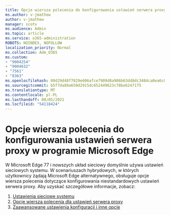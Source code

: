 ```yaml
---
title: Opcje wiersza polecenia do konfigurowania ustawień serwera proxy w programie Microsoft Edge
ms.author: v-jmathew
author: v-jmathew
manager: scotv
ms.audience: Admin
ms.topic: article
ms.service: o365-administration
ROBOTS: NOINDEX, NOFOLLOW
localization_priority: Normal
ms.collection: Adm_O365
ms.custom:
- "9004254"
- "9004632"
- "7561"
- "8363"
ms.openlocfilehash: 09d29d48f7829e606afce7909d8a986b63dd8dc3484ca0ea6c07af60bc8f1a23
ms.sourcegitcommit: b5f7da89a650d2915dc652449623c78be6247175
ms.translationtype: MT
ms.contentlocale: pl-PL
ms.lasthandoff: 08/05/2021
ms.locfileid: "54118424"
---
```

# <a name="use-command-line-options-to-configure-proxy-settings-in-microsoft-edge"></a>Opcje wiersza polecenia do konfigurowania ustawień serwera proxy w programie Microsoft Edge

W Microsoft Edge 77 i nowszych układ sieciowy domyślnie używa ustawień sieciowych systemu. W scenariuszach hybrydowych, w których użytkownicy żądają Microsoft Edge alternatywnego, obsługuje opcje wiersza polecenia dotyczące konfigurowania niestandardowych ustawień serwera proxy. Aby uzyskać szczegółowe informacje, zobacz:

1. [Ustawienia sieciowe systemu](https://go.microsoft.com/fwlink/?linkid=2133962)
2. [Opcje wiersza polecenia dla ustawień serwera proxy](https://go.microsoft.com/fwlink/?linkid=2134292)
3. [Zaawansowane ustawienia konfiguracji i inne opcje](https://go.microsoft.com/fwlink/?linkid=2134293)
